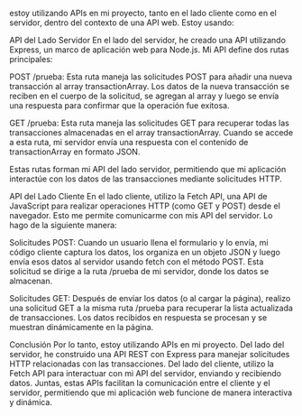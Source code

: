 estoy utilizando APIs en mi proyecto, tanto en el lado cliente como en el servidor, dentro del contexto de una API web. Estoy usando:

API del Lado Servidor En el lado del servidor, he creado una API utilizando Express, un marco de aplicación web para Node.js. Mi API define dos rutas principales:

POST /prueba: Esta ruta maneja las solicitudes POST para añadir una nueva transacción al array transactionArray. Los datos de la nueva transacción se reciben en el cuerpo de la solicitud, se agregan al array y luego se envía una respuesta para confirmar que la operación fue exitosa.

GET /prueba: Esta ruta maneja las solicitudes GET para recuperar todas las transacciones almacenadas en el array transactionArray. Cuando se accede a esta ruta, mi servidor envía una respuesta con el contenido de transactionArray en formato JSON.

Estas rutas forman mi API del lado servidor, permitiendo que mi aplicación interactúe con los datos de las transacciones mediante solicitudes HTTP.

API del Lado Cliente En el lado cliente, utilizo la Fetch API, una API de JavaScript para realizar operaciones HTTP (como GET y POST) desde el navegador. Esto me permite comunicarme con mis API del servidor. Lo hago de la siguiente manera:

Solicitudes POST: Cuando un usuario llena el formulario y lo envía, mi código cliente captura los datos, los organiza en un objeto JSON y luego envía esos datos al servidor usando fetch con el método POST. Esta solicitud se dirige a la ruta /prueba de mi servidor, donde los datos se almacenan.

Solicitudes GET: Después de enviar los datos (o al cargar la página), realizo una solicitud GET a la misma ruta /prueba para recuperar la lista actualizada de transacciones. Los datos recibidos en respuesta se procesan y se muestran dinámicamente en la página.

Conclusión Por lo tanto, estoy utilizando APIs en mi proyecto. Del lado del servidor, he construido una API REST con Express para manejar solicitudes HTTP relacionadas con las transacciones. Del lado del cliente, utilizo la Fetch API para interactuar con mi API del servidor, enviando y recibiendo datos. Juntas, estas APIs facilitan la comunicación entre el cliente y el servidor, permitiendo que mi aplicación web funcione de manera interactiva y dinámica.
